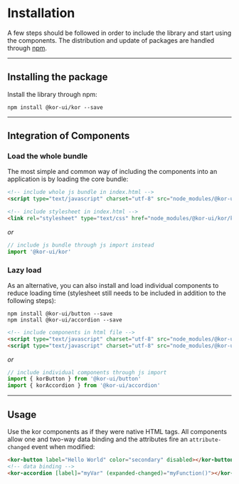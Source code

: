 # Installation

A few steps should be followed in order to include the library and start using the components. The distribution and update of packages are handled through [npm](https://www.npmjs.com/package/kor-ui).

---

## Installing the package

Install the library through npm:

```
npm install @kor-ui/kor --save
```

---

## Integration of Components

### Load the whole bundle

The most simple and common way of including the components into an application is by loading the core bundle:

```html
<!-- include whole js bundle in index.html -->
<script type="text/javascript" charset="utf-8" src="node_modules/@kor-ui/kor/index.js"></script>

<!-- include stylesheet in index.html -->
<link rel="stylesheet" type="text/css" href="node_modules/@kor-ui/kor/kor-styles.css">
```

*or*

```js
// include js bundle through js import instead
import '@kor-ui/kor' 
```

### Lazy load

As an alternative, you can also install and load individual components to reduce loading time (stylesheet still needs to be included in addition to the following steps):

```
npm install @kor-ui/button --save
npm install @kor-ui/accordion --save
```

```html
<!-- include components in html file -->
<script type="text/javascript" charset="utf-8" src="node_modules/@kor-ui/button/index.js"></script>
<script type="text/javascript" charset="utf-8" src="node_modules/@kor-ui/accordion/index.js"></script>
```

*or*

```js
// include individual components through js import
import { korButton } from '@kor-ui/button' 
import { korAccordion } from '@kor-ui/accordion' 
```

---

## Usage

Use the kor components as if they were native HTML tags. All components allow one and two-way data binding and the attributes fire an `attribute-changed` event when modified:

```html
<kor-button label="Hello World" color="secondary" disabled></kor-button>
<!-- data binding -->
<kor-accordion [label]="myVar" (expanded-changed)="myFunction()"></kor-accordion>
```